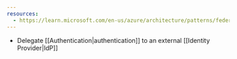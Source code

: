 ```yaml
---
resources:
  - https://learn.microsoft.com/en-us/azure/architecture/patterns/federated-identity
---
```

- Delegate [[Authentication|authentication]] to an external [[Identity Provider|IdP]]